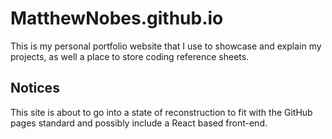 # MatthewNobes.github.io
This is my personal portfolio website that I use to showcase and explain my projects, as well a place to store coding reference sheets.

## Notices
This site is about to go into a state of reconstruction to fit with the GitHub pages standard and possibly include a React based front-end.
